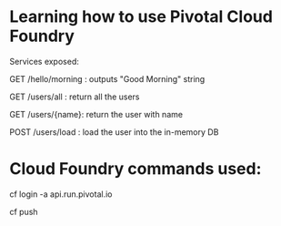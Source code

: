 # Learning how to use Pivotal Cloud Foundry

Services exposed:

GET /hello/morning : outputs "Good Morning" string

GET /users/all : return all the users

GET /users/{name}: return the user with name

POST /users/load : load the user into the in-memory DB

# Cloud Foundry commands used:

cf login -a api.run.pivotal.io

cf push

